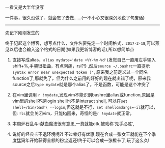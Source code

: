 一看又是大半年没写

一件事，很久没做了，就会忘了去做……(一不小心又很深沉地说了句废话)

--------
先记下刚刚发生的

终于记起这个博客，想写点什么，文件名要先定一个时间格式，`2017-2-18`,可以预见以后也会输入这个格式的日期(如果我更新博客的话),所以想简单点

1. 直接写成alias，`alias mydate='date +%Y-%m-%d'`(发觉自己一直用左手输入shift+%,手腕很扭曲，有点刺痛，rsi?!) ,然后`source ~/.bashrc`一直提示`syntax error near unexpected token ('`, 原来我之前定义过一个同名function了,那就免了。但为什么之前用的好好的现在就出错了呢，原来我source之后`type mydate`就是那个alias了，不是函数，可能是这个冲突了

2. 在vim里调用 `r !mydate`,发现vim不能识别bashrc里alias或function,原因是vim里的shell不是login shell也不是interact shell, 可以在`set shell=/bin/bash\ --login`,但这就是不行，`set shellcmdargs=-il`就可以，但`:!ls`就会关闭vim，只能fg回来，奇怪的是`r !mydate`就正常。

3. 本周炉石乱斗-献血魔法很有意思,一费就能otk,被戏称'先手必胜',

4. 说好的经典卡不退环境呢?! 不过幸好有优惠,现在合成一张女王就能在下个季度猛犸年开始获得全额的粉尘返还!终于可以合成一张橙卡了,玩了这么久!
